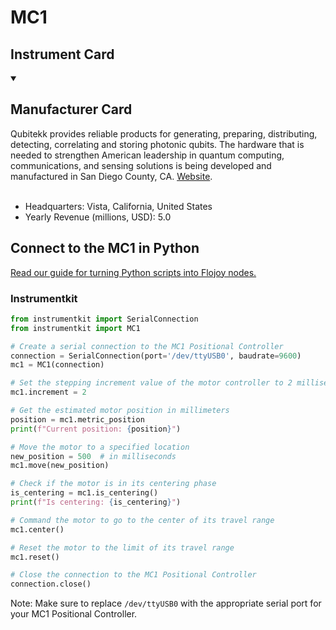 
# MC1

## Instrument Card



<details open>
<summary><h2>Manufacturer Card</h2></summary>
Qubitekk provides reliable products for generating, preparing, distributing, detecting, correlating and storing photonic qubits. The hardware that is needed to strengthen American leadership in quantum computing, communications, and sensing solutions is being developed and manufactured in San Diego County, CA. <a href=https://qubitekk.com/>Website</a>.
<br><br>
<ul>
  <li>Headquarters: Vista, California, United States</li>
  <li>Yearly Revenue (millions, USD): 5.0</li>
</ul>
</details>

## Connect to the MC1 in Python

[Read our guide for turning Python scripts into Flojoy nodes.](https://docs.flojoy.ai/custom-nodes/creating-custom-node/)


### Instrumentkit


```python
from instrumentkit import SerialConnection
from instrumentkit import MC1

# Create a serial connection to the MC1 Positional Controller
connection = SerialConnection(port='/dev/ttyUSB0', baudrate=9600)
mc1 = MC1(connection)

# Set the stepping increment value of the motor controller to 2 milliseconds
mc1.increment = 2

# Get the estimated motor position in millimeters
position = mc1.metric_position
print(f"Current position: {position}")

# Move the motor to a specified location
new_position = 500  # in milliseconds
mc1.move(new_position)

# Check if the motor is in its centering phase
is_centering = mc1.is_centering()
print(f"Is centering: {is_centering}")

# Command the motor to go to the center of its travel range
mc1.center()

# Reset the motor to the limit of its travel range
mc1.reset()

# Close the connection to the MC1 Positional Controller
connection.close()
```

Note: Make sure to replace `/dev/ttyUSB0` with the appropriate serial port for your MC1 Positional Controller.

